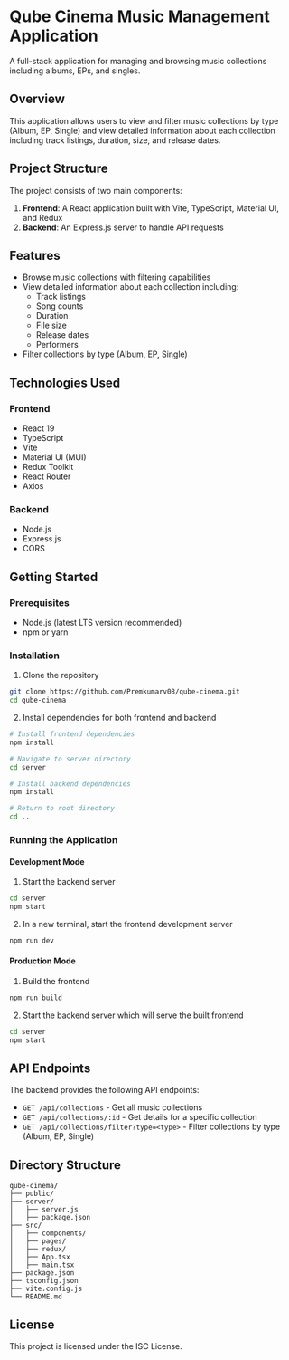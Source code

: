 # Qube Cinema Music Management Application

A full-stack application for managing and browsing music collections including albums, EPs, and singles.

## Overview

This application allows users to view and filter music collections by type (Album, EP, Single) and view detailed information about each collection including track listings, duration, size, and release dates.

## Project Structure

The project consists of two main components:

1. **Frontend**: A React application built with Vite, TypeScript, Material UI, and Redux
2. **Backend**: An Express.js server to handle API requests

## Features

- Browse music collections with filtering capabilities
- View detailed information about each collection including:
  - Track listings
  - Song counts
  - Duration
  - File size
  - Release dates
  - Performers
- Filter collections by type (Album, EP, Single)

## Technologies Used

### Frontend
- React 19
- TypeScript
- Vite
- Material UI (MUI)
- Redux Toolkit
- React Router
- Axios

### Backend
- Node.js
- Express.js
- CORS

## Getting Started

### Prerequisites
- Node.js (latest LTS version recommended)
- npm or yarn

### Installation

1. Clone the repository
```bash
git clone https://github.com/Premkumarv08/qube-cinema.git
cd qube-cinema
```

2. Install dependencies for both frontend and backend
```bash
# Install frontend dependencies
npm install

# Navigate to server directory
cd server

# Install backend dependencies
npm install

# Return to root directory
cd ..
```

### Running the Application

#### Development Mode

1. Start the backend server
```bash
cd server
npm start
```

2. In a new terminal, start the frontend development server
```bash
npm run dev
```

#### Production Mode

1. Build the frontend
```bash
npm run build
```

2. Start the backend server which will serve the built frontend
```bash
cd server
npm start
```

## API Endpoints

The backend provides the following API endpoints:

- `GET /api/collections` - Get all music collections
- `GET /api/collections/:id` - Get details for a specific collection
- `GET /api/collections/filter?type=<type>` - Filter collections by type (Album, EP, Single)

## Directory Structure

```
qube-cinema/
├── public/
├── server/
│   ├── server.js
│   ├── package.json
├── src/
│   ├── components/
│   ├── pages/
│   ├── redux/
│   ├── App.tsx
│   ├── main.tsx
├── package.json
├── tsconfig.json
├── vite.config.js
└── README.md
```

## License

This project is licensed under the ISC License.